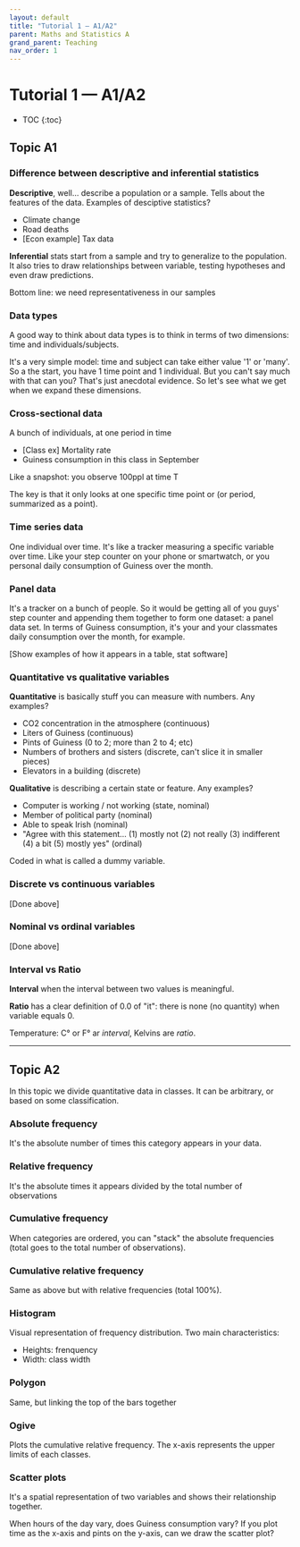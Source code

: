 ```yaml
---
layout: default
title: "Tutorial 1 — A1/A2"
parent: Maths and Statistics A
grand_parent: Teaching
nav_order: 1
---
```


# Tutorial 1 — A1/A2

* TOC
{:toc}

## Topic A1

### Difference between descriptive and inferential statistics

**Descriptive**, well… describe a population or a sample. Tells about the features of the data. Examples of desciptive statistics?

- Climate change
- Road deaths
- [Econ example] Tax data

**Inferential** stats start from a sample and try to generalize to the population. It also tries to draw relationships between variable, testing hypotheses and even draw predictions.

Bottom line: we need representativeness in our samples

### Data types

A good way to think about data types is to think in terms of two dimensions: time and individuals/subjects.

It's a very simple model: time and subject can take either value '1' or 'many'. So a the start, you have 1 time point and 1 individual. But you can't say much with that can you? That's just anecdotal evidence. So let's see what we get when we expand these dimensions.

### Cross-sectional data

A bunch of individuals, at one period in time

- [Class ex] Mortality rate
- Guiness consumption in this class in September

Like a snapshot: you observe 100ppl at time T

The key is that it only looks at one specific time point or (or period, summarized as a point).

### Time series data

One individual over time. It's like a tracker measuring a specific variable over time. Like your step counter on your phone or smartwatch, or you personal daily consumption of Guiness over the month.

### Panel data

It's a tracker on a bunch of people. So it would be getting all of you guys' step counter and appending them together to form one dataset: a panel data set. In terms of Guiness consumption, it's your and your classmates daily consumption over the month, for example.

[Show examples of how it appears in a table, stat software]

### Quantitative vs qualitative variables

**Quantitative** is basically stuff you can measure with numbers. Any examples?

- CO2 concentration in the atmosphere (continuous)
- Liters of Guiness (continuous)
- Pints of Guiness (0 to 2; more than 2 to 4; etc)
- Numbers of brothers and sisters (discrete, can't slice it in smaller pieces)
- Elevators in a building (discrete)

**Qualitative** is describing a certain state or feature. Any examples?

- Computer is working / not working (state, nominal)
- Member of political party (nominal)
- Able to speak Irish (nominal)
- "Agree with this statement… (1) mostly not (2) not really (3) indifferent (4) a bit (5) mostly yes" (ordinal)

Coded in what is called a dummy variable.

### Discrete vs continuous variables

[Done above]

### Nominal vs ordinal variables

[Done above]

### Interval vs Ratio

**Interval** when the interval between two values is meaningful.

**Ratio** has a clear definition of 0.0 of "it": there is none (no quantity) when variable equals 0.

Temperature: C° or F° ar *interval*, Kelvins are *ratio*.

---

## Topic A2

In this topic we divide quantitative data in classes. It can be arbitrary, or based on some classification.

### Absolute frequency

It's the absolute number of times this category appears in your data.

### Relative frequency

It's the absolute times it appears divided by the total number of observations

### Cumulative frequency

When categories are ordered, you can "stack" the absolute frequencies (total goes to the total number of observations).

### Cumulative relative frequency

Same as above but with relative frequencies (total 100%).

### Histogram

Visual representation of frequency distribution. Two main characteristics:

- Heights: frenquency
- Width: class width

### Polygon

Same, but linking the top of the bars together

### Ogive

Plots the cumulative relative frequency. The x-axis represents the upper limits of each classes.

### Scatter plots

It's a spatial representation of two variables and shows their relationship together.

When hours of the day vary, does Guiness consumption vary? If you plot time as the x-axis and pints on the y-axis, can we draw the scatter plot?
